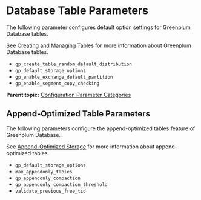 # Database Table Parameters 

The following parameter configures default option settings for Greenplum Database tables.

See [Creating and Managing Tables](../ddl/ddl-table.html) for more information about Greenplum Database tables.

-   `gp_create_table_random_default_distribution`
-   `gp_default_storage_options`
-   `gp_enable_exchange_default_partition`
-   `gp_enable_segment_copy_checking`

**Parent topic:** [Configuration Parameter Categories](../topics/g-configuration-parameter-categories.html)

## Append-Optimized Table Parameters 

The following parameters configure the append-optimized tables feature of Greenplum Database.

See [Append-Optimized Storage](../ddl/ddl-storage.html) for more information about append-optimized tables.

-   `gp_default_storage_options`
-   `max_appendonly_tables`
-   `gp_appendonly_compaction`
-   `gp_appendonly_compaction_threshold`
-   `validate_previous_free_tid`

